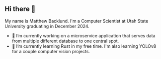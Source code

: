 ## Hi there 👋

My name is Matthew Backlund. I'm a Computer Scientist at Utah State University graduating in December 2024.

- 🔭 I’m currently working on a microservice application that serves data from multiple different database to one central spot. 
- 🌱 I’m currently learning Rust in my free time. I'm also learning YOLOv8 for a couple computer vision projects. 
